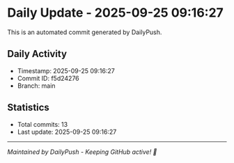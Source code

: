 # Daily Update - 2025-09-25 09:16:27

This is an automated commit generated by DailyPush.

## Daily Activity
- Timestamp: 2025-09-25 09:16:27
- Commit ID: f5d24276
- Branch: main

## Statistics
- Total commits: 13
- Last update: 2025-09-25 09:16:27

---
*Maintained by DailyPush - Keeping GitHub active! 🚀*
